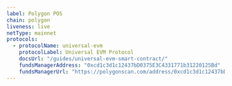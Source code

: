```yaml
---
label: Polygon POS
chain: polygon
liveness: live
netType: mainnet
protocols:
  - protocolName: universal-evm
    protocolLabel: Universal EVM Protocol
    docsUrl: "/guides/universal-evm-smart-contract/"
    fundsManagerAddress: "0xcd1c3d1c12437bD0375E3C4331771b31220125Bd"
    fundsManagerUrl: "https://polygonscan.com/address/0xcd1c3d1c12437bD0375E3C4331771b31220125Bd#writeProxyContract"
---
```

